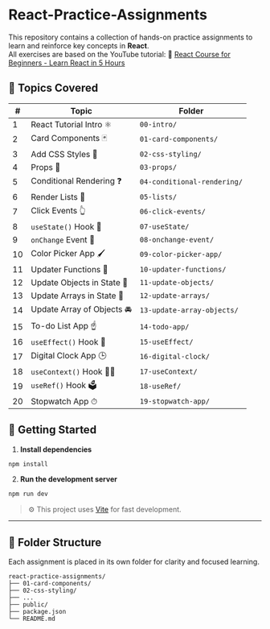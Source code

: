 # React-Practice-Assignments
This repository contains a collection of hands-on practice assignments to learn and reinforce key concepts in **React**.   
All exercises are based on the YouTube tutorial:   🎥 [React Course for Beginners - Learn React in 5 Hours](https://www.youtube.com/watch?v=CgkZ7MvWUAA)


## 🧠 Topics Covered

| #  | Topic | Folder |
|----|-------|--------|
| 1  | React Tutorial Intro ⚛️ | `00-intro/` |
| 2  | Card Components 🃏 | `01-card-components/` |
| 3  | Add CSS Styles 🎨 | `02-css-styling/` |
| 4  | Props 📧 | `03-props/` |
| 5  | Conditional Rendering ❓ | `04-conditional-rendering/` |
| 6  | Render Lists 📃 | `05-lists/` |
| 7  | Click Events 👆 | `06-click-events/` |
| 8  | `useState()` Hook 🎣 | `07-useState/` |
| 9  | `onChange` Event 🚦 | `08-onchange-event/` |
| 10 | Color Picker App 🖌 | `09-color-picker-app/` |
| 11 | Updater Functions 🔄 | `10-updater-functions/` |
| 12 | Update Objects in State 🚗 | `11-update-objects/` |
| 13 | Update Arrays in State 🍎 | `12-update-arrays/` |
| 14 | Update Array of Objects 🚘 | `13-update-array-objects/` |
| 15 | To-do List App ☝ | `14-todo-app/` |
| 16 | `useEffect()` Hook 🌟 | `15-useEffect/` |
| 17 | Digital Clock App 🕒 | `16-digital-clock/` |
| 18 | `useContext()` Hook 🧗‍♂️ | `17-useContext/` |
| 19 | `useRef()` Hook 🗳️ | `18-useRef/` |
| 20 | Stopwatch App ⏱ | `19-stopwatch-app/` |

## 🚀 Getting Started

1. **Install dependencies**
```bash
npm install
````

2. **Run the development server**

```bash
npm run dev
```

> ⚙️ This project uses [Vite](https://vitejs.dev/) for fast development.

---

## 📁 Folder Structure

Each assignment is placed in its own folder for clarity and focused learning.

```plaintext
react-practice-assignments/
├── 01-card-components/
├── 02-css-styling/
├── ...
├── public/
├── package.json
└── README.md
```

